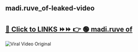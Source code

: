 
 ## madi.ruve_of-leaked-video 

# <h2><a href="https://clipsfans.com/madi.ruve_of&ref=git">🔗 Click to LINKS ⏩⏩ 👉 🟢 madi.ruve of </a></h2>

<a href="https://clipsfans.com/madi.ruve_of&ref=git" rel="nofollow" data-target="animated-image.originalLink"><img src="https://i.ibb.co.com/xMMVF88/686577567.gif" alt="Viral Video Original" style="max-width: 100%; display: inline-block;" data-target="animated-image.originalImage"></a>
